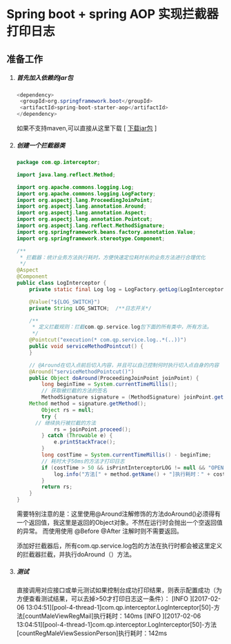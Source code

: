 # Spring boot + spring AOP 实现拦截器打印日志

## 准备工作

1. ##### 首先加入依赖的jar包
   ```java
   <dependency>  
    <groupId>org.springframework.boot</groupId>  
    <artifactId>spring-boot-starter-aop</artifactId>  
   </dependency>
   ```
   如果不支持maven,可以直接从这里下载 [ [下载jar包](http://mvnrepository.com/search?q=spring-boot-starter-aop) ]

2. ##### 创建一个拦截器类
    ```java
    package com.qp.interceptor;

    import java.lang.reflect.Method;

    import org.apache.commons.logging.Log;
    import org.apache.commons.logging.LogFactory;
    import org.aspectj.lang.ProceedingJoinPoint;
    import org.aspectj.lang.annotation.Around;
    import org.aspectj.lang.annotation.Aspect;
    import org.aspectj.lang.annotation.Pointcut;
    import org.aspectj.lang.reflect.MethodSignature;
    import org.springframework.beans.factory.annotation.Value;
    import org.springframework.stereotype.Component;

    /**
     * 拦截器：统计业务方法执行耗时，方便快速定位耗时长的业务方法进行合理优化
     */
    @Aspect
    @Component
    public class LogInterceptor {
    	private static final Log log = LogFactory.getLog(LogInterceptor.class);

    	@Value("${LOG_SWITCH}")
    	private String LOG_SWITCH;  /**日志开关*/

    	/**
    	 * 定义拦截规则：拦截com.qp.service.log包下面的所有类中，所有方法。
    	 */
    	@Pointcut("execution(* com.qp.service.log..*(..))")
    	public void serviceMethodPointcut() {
    	}

    	// @Around在切入点前后切入内容，并且可以自己控制何时执行切入点自身的内容
    	@Around("serviceMethodPointcut()")
    	public Object doAround(ProceedingJoinPoint joinPoint) {
    		long beginTime = System.currentTimeMillis();
    		// 获取被拦截的方法的签名
    		MethodSignature signature = (MethodSignature) joinPoint.getSignature();
        Method method = signature.getMethod();
    		Object rs = null;
    		try {
          // 继续执行被拦截的方法
    			rs = joinPoint.proceed();
    		} catch (Throwable e) {
    			e.printStackTrace();
    		}
    		long costTime = System.currentTimeMillis() - beginTime;
    		// 耗时大于50ms的方法才打印日志
    		if (costTime > 50 && isPrintInterceptorLOG != null && "OPEN".equals(LOG_SWITCH)) {
    			log.info("方法[" + method.getName() + "]执行耗时：" + costTime + "ms");
    		}
    		return rs;
    	}
    }
    ```
    需要特别注意的是：这里使用@Around注解修饰的方法doAround()必须得有一个返回值，我这里是返回的Object对象。不然在运行时会抛出一个空返回值的异常。
    而使用使用 @Before @After 注解时则不需要返回。

    添加好拦截器后，所有com.qp.service.log包的方法在执行时都会被这里定义的拦截器拦截，并执行doAround（）方法。

3. ##### 测试
   直接调用对应接口或单元测试如果控制台成功打印结果，则表示配置成功（为方便查看测试结果，可以去掉>50才打印日志这一条件）：
       [INFO ][2017-02-06 13:04:51][pool-4-thread-1]com.qp.interceptor.LogInterceptor[50]-方法[countMaleViewRegMail]执行耗时：140ms
       [INFO ][2017-02-06 13:04:51][pool-4-thread-1]com.qp.interceptor.LogInterceptor[50]-方法[countRegMaleViewSessionPerson]执行耗时：142ms

